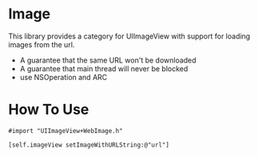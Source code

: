 # Image
This library provides a category for UIImageView with support for loading images from the url.
 
- A guarantee that the same URL won't be downloaded 
- A guarantee that main thread will never be blocked
- use NSOperation and ARC

# How To Use
`#import "UIImageView+WebImage.h"`

`[self.imageView setImageWithURLString:@"url"]`
